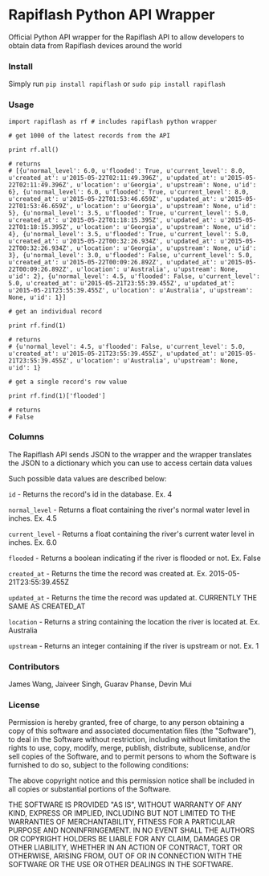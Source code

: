 # Rapiflash Python API Wrapper

Official Python API wrapper for the Rapiflash API to allow developers to obtain data from Rapiflash devices around the world

### Install

Simply run `pip install rapiflash` or `sudo pip install rapiflash`

### Usage

```
import rapiflash as rf # includes rapiflash python wrapper

# get 1000 of the latest records from the API

print rf.all()

# returns
# [{u'normal_level': 6.0, u'flooded': True, u'current_level': 8.0, u'created_at': u'2015-05-22T02:11:49.396Z', u'updated_at': u'2015-05-22T02:11:49.396Z', u'location': u'Georgia', u'upstream': None, u'id': 6}, {u'normal_level': 6.0, u'flooded': True, u'current_level': 8.0, u'created_at': u'2015-05-22T01:53:46.659Z', u'updated_at': u'2015-05-22T01:53:46.659Z', u'location': u'Georgia', u'upstream': None, u'id': 5}, {u'normal_level': 3.5, u'flooded': True, u'current_level': 5.0, u'created_at': u'2015-05-22T01:18:15.395Z', u'updated_at': u'2015-05-22T01:18:15.395Z', u'location': u'Georgia', u'upstream': None, u'id': 4}, {u'normal_level': 3.5, u'flooded': True, u'current_level': 5.0, u'created_at': u'2015-05-22T00:32:26.934Z', u'updated_at': u'2015-05-22T00:32:26.934Z', u'location': u'Georgia', u'upstream': None, u'id': 3}, {u'normal_level': 3.0, u'flooded': False, u'current_level': 5.0, u'created_at': u'2015-05-22T00:09:26.892Z', u'updated_at': u'2015-05-22T00:09:26.892Z', u'location': u'Australia', u'upstream': None, u'id': 2}, {u'normal_level': 4.5, u'flooded': False, u'current_level': 5.0, u'created_at': u'2015-05-21T23:55:39.455Z', u'updated_at': u'2015-05-21T23:55:39.455Z', u'location': u'Australia', u'upstream': None, u'id': 1}]

# get an individual record

print rf.find(1)

# returns
# {u'normal_level': 4.5, u'flooded': False, u'current_level': 5.0, u'created_at': u'2015-05-21T23:55:39.455Z', u'updated_at': u'2015-05-21T23:55:39.455Z', u'location': u'Australia', u'upstream': None, u'id': 1}

# get a single record's row value

print rf.find(1)['flooded']

# returns
# False

```

### Columns

The Rapiflash API sends JSON to the wrapper and the wrapper translates the JSON to a dictionary which you can use to access certain data values

Such possible data values are described below:

`id` - Returns the record's id in the database. Ex. 4

`normal_level` - Returns a float containing the river's normal water level in inches. Ex. 4.5

`current_level` - Returns a float containing the river's current water level in inches. Ex. 6.0

`flooded` - Returns a boolean indicating if the river is flooded or not. Ex. False

`created_at` - Returns the time the record was created at. Ex. 2015-05-21T23:55:39.455Z

`updated_at` - Returns the time the record was updated at. CURRENTLY THE SAME AS CREATED_AT

`location` - Returns a string containing the location the river is located at. Ex. Australia

`upstream` - Returns an integer containing if the river is upstream or not. Ex. 1

### Contributors

James Wang, Jaiveer Singh, Guarav Phanse, Devin Mui

### License

Permission is hereby granted, free of charge, to any person obtaining a copy of this software and associated documentation files (the "Software"), to deal in the Software without restriction, including without limitation the rights to use, copy, modify, merge, publish, distribute, sublicense, and/or sell copies of the Software, and to permit persons to whom the Software is furnished to do so, subject to the following conditions:

The above copyright notice and this permission notice shall be included in all copies or substantial portions of the Software.

THE SOFTWARE IS PROVIDED "AS IS", WITHOUT WARRANTY OF ANY KIND, EXPRESS OR IMPLIED, INCLUDING BUT NOT LIMITED TO THE WARRANTIES OF MERCHANTABILITY, FITNESS FOR A PARTICULAR PURPOSE AND NONINFRINGEMENT. IN NO EVENT SHALL THE AUTHORS OR COPYRIGHT HOLDERS BE LIABLE FOR ANY CLAIM, DAMAGES OR OTHER LIABILITY, WHETHER IN AN ACTION OF CONTRACT, TORT OR OTHERWISE, ARISING FROM, OUT OF OR IN CONNECTION WITH THE SOFTWARE OR THE USE OR OTHER DEALINGS IN THE SOFTWARE.
